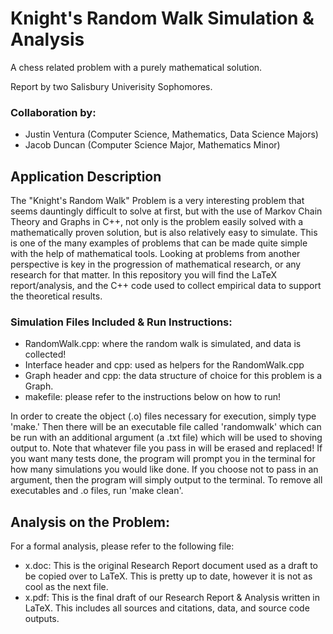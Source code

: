 # Knight's Random Walk Simulation & Analysis

A chess related problem with a purely mathematical solution.

Report by two Salisbury Univerisity Sophomores.

### Collaboration by:

- Justin Ventura (Computer Science, Mathematics, Data Science Majors)
- Jacob Duncan (Computer Science Major, Mathematics Minor)

## Application Description

The "Knight's Random Walk" Problem is a very interesting problem that seems dauntingly difficult to solve at first, but with the use of Markov Chain Theory and Graphs in C++, not only is the problem easily solved with a mathematically proven solution, but is also relatively easy to simulate.  This is one of the many examples of problems that can be made quite simple with the help of mathematical tools.  Looking at problems from another perspective is key in the progression of mathematical research, or any research for that matter.  In this repository you will find the LaTeX report/analysis, and the C++ code used to collect empirical data to support the theoretical results.

### Simulation Files Included & Run Instructions:

- RandomWalk.cpp: where the random walk is simulated, and data is collected!
- Interface header and cpp: used as helpers for the RandomWalk.cpp
- Graph header and cpp: the data structure of choice for this problem is a Graph.
- makefile: please refer to the instructions below on how to run!

In order to create the object (.o) files necessary for execution, simply type 'make.'  Then there will be an executable file called 'randomwalk' which can be run with an additional argument (a .txt file) which will be used to shoving output to.  Note that whatever file you pass in will be erased and replaced!  If you want many tests done, the program will prompt you in the terminal for how many simulations you would like done.  If you choose not to pass in an argument, then the program will simply output to the terminal.  To remove all executables and .o files, run 'make clean'.

## Analysis on the Problem:

For a formal analysis, please refer to the following file:

- x.doc: This is the original Research Report document used as a draft to be copied over to LaTeX.  This is pretty up to date, however it is not as cool as the next file.
- x.pdf: This is the final draft of our Research Report & Analysis written in LaTeX.  This includes all sources and citations, data, and source code outputs.
